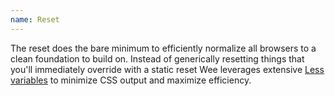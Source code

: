 ```yaml
---
name: Reset
---
```


The reset does the bare minimum to efficiently normalize all browsers to a clean foundation to build on. Instead of generically resetting things that you'll immediately override with a static reset Wee leverages extensive [Less variables](/style/variables) to minimize CSS output and maximize efficiency.